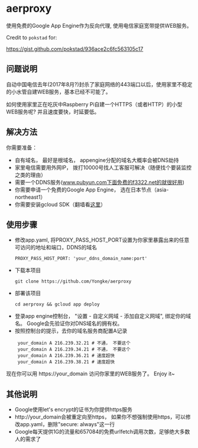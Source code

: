 # aerproxy

使用免费的Google App Engine作为反向代理, 使用电信家庭宽带提供WEB服务。

Credit to `pokstad` for:

https://gist.github.com/pokstad/936ace2c6fc563105c17

## 问题说明
自动中国电信去年(2017年8月?)封杀了家庭网络的443端口以后，使用家里不稳定的小水管自建WEB服务，基本已经不可能了。

如何使用家里正在吃灰中Raspberry Pi自建一个HTTPS（或者HTTP）的小型WEB服务呢? 并且速度要快，时延要低。

## 解决方法

你需要准备：
* 自有域名， 最好是根域名， appengine分配的域名大概率会被DNS劫持
* 家里电信需要用外网IP， 拨打10000号找人工客服可解决（随便找个要装监控之类的理由）
* 需要一个DDNS服务(www.pubyun.com下面免费的f3322.net的就很好用)
* 你需要申请一个免费的Google App Engine， 选在日本节点（asia-northeast1）
* 你需要安装gcloud SDK（翻墙看[这里](https://cloud.google.com/sdk/gcloud/)）

## 使用步骤

* 修改app.yaml, 将PROXY_PASS_HOST_PORT设置为你家里暴露出来的任意可访问的地址和端口，DDNS的域名
    ```
    PROXY_PASS_HOST_PORT: 'your_ddns_domain_name:port'
    ```
* 下载本项目
    ```
    git clone https://github.com/Yongke/aerproxy    
    ```
* 部署该项目
    ```
    cd aerproxy && gcloud app deploy
    ```
* 登录app engine控制台， "设置 - 自定义网域 - 添加自定义网域", 绑定你的域名。 Google会先验证你对DNS域名的拥有权。
* 按照控制台的提示，去你的域名服务商配置A记录
  ```
   your_domain A 216.239.32.21 # 不通， 不要这个
   your_domain A 216.239.34.21 # 不通， 不要这个
   your_domain A 216.239.36.21 # 速度超快
   your_domain A 216.239.38.21 # 速度超快
  ```
  
现在你可以用 https://your_domain 访问你家里的WEB服务了。
Enjoy it~

## 其他说明
* Google使用let's encrypt的证书为你提供https服务
* http://your_domain会被重定向至https， 如果你不想强制使用https，可以修改app.yaml，删除"secure: always"这一行
* Google每天提供1G的流量和657084的免费urlfetch调用次数，足够绝大多数人的需求了
